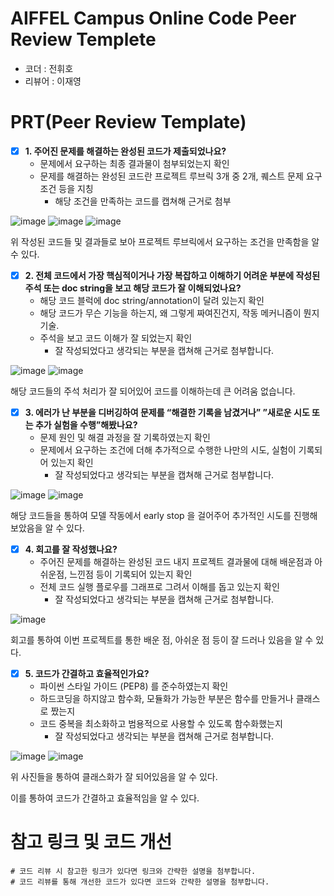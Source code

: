 # AIFFEL Campus Online Code Peer Review Templete
- 코더 : 전휘호
- 리뷰어 : 이재영


# PRT(Peer Review Template)
- [x]  **1. 주어진 문제를 해결하는 완성된 코드가 제출되었나요?**
    - 문제에서 요구하는 최종 결과물이 첨부되었는지 확인
    - 문제를 해결하는 완성된 코드란 프로젝트 루브릭 3개 중 2개, 
    퀘스트 문제 요구조건 등을 지칭
        - 해당 조건을 만족하는 코드를 캡쳐해 근거로 첨부
     
![image](https://github.com/youungg/EXPLORATION_JHH/assets/149548911/a7348876-f755-45be-bec8-647cf845ddd2)
![image](https://github.com/youungg/EXPLORATION_JHH/assets/149548911/6a16ece9-cbc2-4154-839b-48a98ef82c27)
![image](https://github.com/youungg/EXPLORATION_JHH/assets/149548911/103edcfe-cd3c-4cca-8826-3c3bf94e94d7)

위 작성된 코드들 및 결과들로 보아 프로젝트 루브릭에서 요구하는 조건을 만족함을 알 수 있다.

    
- [x]  **2. 전체 코드에서 가장 핵심적이거나 가장 복잡하고 이해하기 어려운 부분에 작성된 
주석 또는 doc string을 보고 해당 코드가 잘 이해되었나요?**
    - 해당 코드 블럭에 doc string/annotation이 달려 있는지 확인
    - 해당 코드가 무슨 기능을 하는지, 왜 그렇게 짜여진건지, 작동 메커니즘이 뭔지 기술.
    - 주석을 보고 코드 이해가 잘 되었는지 확인
        - 잘 작성되었다고 생각되는 부분을 캡쳐해 근거로 첨부합니다.
     
![image](https://github.com/youungg/EXPLORATION_JHH/assets/149548911/4f8bfb3c-4b47-425a-90de-ec48a7d4686a)
![image](https://github.com/youungg/EXPLORATION_JHH/assets/149548911/b39122b4-4c1b-42a9-8289-bab3499b41e0)

해당 코드들의 주석 처리가 잘 되어있어 코드를 이해하는데 큰 어려움 없습니다.

        
- [x]  **3. 에러가 난 부분을 디버깅하여 문제를 “해결한 기록을 남겼거나” 
”새로운 시도 또는 추가 실험을 수행”해봤나요?**
    - 문제 원인 및 해결 과정을 잘 기록하였는지 확인
    - 문제에서 요구하는 조건에 더해 추가적으로 수행한 나만의 시도, 
    실험이 기록되어 있는지 확인
        - 잘 작성되었다고 생각되는 부분을 캡쳐해 근거로 첨부합니다.
     
![image](https://github.com/youungg/EXPLORATION_JHH/assets/149548911/cce587e7-907e-4b42-9b1b-7cfbe5769699)
![image](https://github.com/youungg/EXPLORATION_JHH/assets/149548911/d4ab7445-97ed-467b-8100-be69f46dc408)


해당 코드들을 통하여 모델 작동에서 early stop 을 걸어주어 추가적인 시도를 진행해 보았음을 알 수 있다.
        
- [x]  **4. 회고를 잘 작성했나요?**
    - 주어진 문제를 해결하는 완성된 코드 내지 프로젝트 결과물에 대해
    배운점과 아쉬운점, 느낀점 등이 기록되어 있는지 확인
    - 전체 코드 실행 플로우를 그래프로 그려서 이해를 돕고 있는지 확인
        - 잘 작성되었다고 생각되는 부분을 캡쳐해 근거로 첨부합니다.
     
![image](https://github.com/youungg/EXPLORATION_JHH/assets/149548911/80688944-e5d7-42ad-a909-1af0b8c21ebe)

회고를 통하여 이번 프로젝트를 통한 배운 점, 아쉬운 점 등이 잘 드러나 있음을 알 수 있다.
        
- [x]  **5. 코드가 간결하고 효율적인가요?**
    - 파이썬 스타일 가이드 (PEP8) 를 준수하였는지 확인
    - 하드코딩을 하지않고 함수화, 모듈화가 가능한 부분은 함수를 만들거나 클래스로 짰는지
    - 코드 중복을 최소화하고 범용적으로 사용할 수 있도록 함수화했는지
        - 잘 작성되었다고 생각되는 부분을 캡쳐해 근거로 첨부합니다.
     
![image](https://github.com/youungg/EXPLORATION_JHH/assets/149548911/99ad8e9a-2c23-4d2b-acc2-3384a78c0263)
![image](https://github.com/youungg/EXPLORATION_JHH/assets/149548911/c16a96ba-c8e7-4d37-8128-972b2aa21f85)


위 사진들을 통하여 클래스화가 잘 되어있음을 알 수 있다.

이를 통하여 코드가 간결하고 효율적임을 알 수 있다.


# 참고 링크 및 코드 개선
```
# 코드 리뷰 시 참고한 링크가 있다면 링크와 간략한 설명을 첨부합니다.
# 코드 리뷰를 통해 개선한 코드가 있다면 코드와 간략한 설명을 첨부합니다.
```
